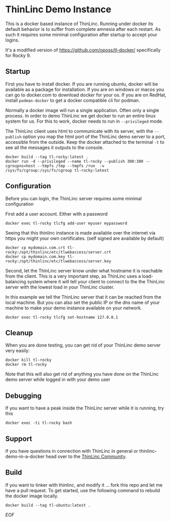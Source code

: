 # ThinLinc Demo Instance

This is a docker based instance of ThinLinc. Running under docker its default
behavior is to suffer from complete amnesia after each restart. As such
it requires some minimal configuration after startup to accept your logins.

It's a modified version of https://github.com/oposs/tl-docker/ specifically
for Rocky 9.

## Startup

First you have to install docker. If you are running ubuntu, docker will be
available as a package for installation. If you are on windows or macos you
can go to docker.com to download docker for your os. If you are on RedHat,
install `podman-docker` to get a docker compatible cli for podman.

Normally a docker image will run a single application.  Often only a single
process.  In order to demo ThinLinc we get docker to run an entire linux
system for us.  For this to work, docker needs to run in `--privileged` mode.

The ThinLinc client uses html to communicate with its server, with the
`--publish` option you map the html port of the ThinLinc demo server to a
port, accessible from the outside.  Keep the docker attached to the terminal
`-t` to see all the messages it outputs to the console.

```console
docker build --tag tl-rocky:latest .
docker run -d --privileged --name tl-rocky --publish 300:300 --cgroupns=host --tmpfs /tmp --tmpfs /run  -v /sys/fs/cgroup:/sys/fs/cgroup tl-rocky:latest
```

## Configuration

Before you can login, the ThinLinc server requires some minimal configuration

First add a user account. Either with a password

```console
docker exec tl-rocky tlcfg add-user myuser mypassword
```

Seeing that this thinlinc instance is made available over the internet via
https you might your own certificates. (self signed are available by
default)

```console
docker cp mydomain.com.crt tl-rocky:/opt/thinlinc/etc/tlwebaccess/server.crt
docker cp mydomain.com.key tl-rocky:/opt/thinlinc/etc/tlwebaccess/server.key
```

Second, let the ThinLinc server know under what hostname it is reachable
from the client.  This is a very important step, as ThinLinc uses a
load-balancing system where it will tell your client to connect to the the
ThinLinc server with the lowest load in your ThinLinc cluster.

In this example we tell the ThinLinc server that it can be reached from the
local machine.  But you can also set the public IP or the dns name of your
machine to make your demo instance available on your network.

```console
docker exec tl-rocky tlcfg set-hostname 127.0.0.1
```

## Cleanup

When you are done testing, you can get rid of your ThinLinc demo server very easily:

```console
docker kill tl-rocky
docker rm tl-rocky
```

Note that this will also get rid of anything you have done on the ThinLinc demo server
while logged in with your demo user

## Debugging

If you want to have a peak inside the ThinLinc server while it is running, try this

```console
docker exec -ti tl-rocky bash
```

## Support

If you have questions in connection with ThinLinc in general or
thinlinc-demo-in-a-docker head over to the [ThinLinc Community](https://community.thinlinc.com/tag/docker).

## Build

If you want to tinker with thinlinc, and modify it ... fork this repo and
let me have a pull request. To get started, use the following command to
rebuild the docker image locally.

```console
docker build --tag tl-ubuntu:latest .
```

*EOF*
